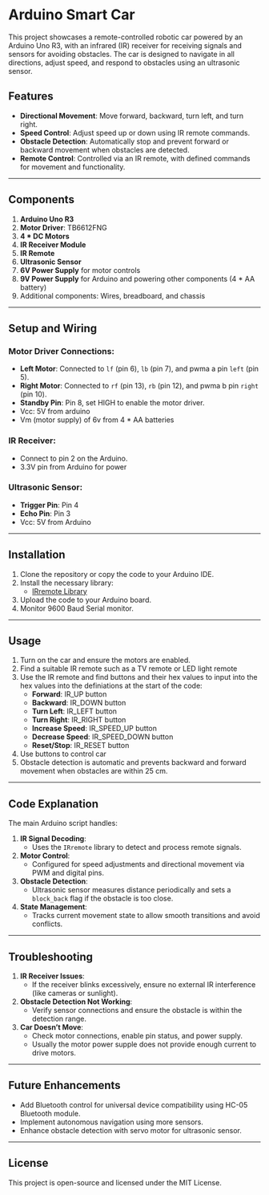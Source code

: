 # Arduino Smart Car

This project showcases a remote-controlled robotic car powered by an Arduino Uno R3, with an infrared (IR) receiver for receiving signals and sensors for avoiding obstacles. The car is designed to navigate in all directions, adjust speed, and respond to obstacles using an ultrasonic sensor.

## Features
- **Directional Movement**: Move forward, backward, turn left, and turn right.
- **Speed Control**: Adjust speed up or down using IR remote commands.
- **Obstacle Detection**: Automatically stop and prevent forward or backward movement when obstacles are detected.
- **Remote Control**: Controlled via an IR remote, with defined commands for movement and functionality.

---

## Components
1. **Arduino Uno R3**
2. **Motor Driver**: TB6612FNG
3. **4 * DC Motors**
4. **IR Receiver Module**
5. **IR Remote**
6. **Ultrasonic Sensor**
7. **6V Power Supply** for motor controls
8. **9V Power Supply** for Arduino and powering other components (4 * AA battery)
9. Additional components: Wires, breadboard, and chassis

---

## Setup and Wiring
### Motor Driver Connections:
- **Left Motor**: Connected to `lf` (pin 6), `lb` (pin 7), and pwma a pin `left` (pin 5).
- **Right Motor**: Connected to `rf` (pin 13), `rb` (pin 12), and pwma b pin `right` (pin 10).
- **Standby Pin**: Pin 8, set HIGH to enable the motor driver.
- Vcc: 5V from arduino
- Vm (motor supply) of 6v from 4 * AA batteries

### IR Receiver:
- Connect to pin 2 on the Arduino.
- 3.3V pin from Arduino for power

### Ultrasonic Sensor:
- **Trigger Pin**: Pin 4
- **Echo Pin**: Pin 3
- Vcc: 5V from Arduino
  
---

## Installation
1. Clone the repository or copy the code to your Arduino IDE.
2. Install the necessary library:
   - [IRremote Library](https://github.com/Arduino-IRremote/Arduino-IRremote)
3. Upload the code to your Arduino board.
4. Monitor 9600 Baud Serial monitor.

---

## Usage
1. Turn on the car and ensure the motors are enabled.
2. Find a suitable IR remote such as a TV remote or LED light remote
4. Use the IR remote and find buttons and their hex values to input into the hex values into the definiations at the start of the code:
   - **Forward**: IR_UP button
   - **Backward**: IR_DOWN button
   - **Turn Left**: IR_LEFT button
   - **Turn Right**: IR_RIGHT button
   - **Increase Speed**: IR_SPEED_UP button
   - **Decrease Speed**: IR_SPEED_DOWN button
   - **Reset/Stop**: IR_RESET button
5. Use buttons to control car
5. Obstacle detection is automatic and prevents backward and forward movement when obstacles are within 25 cm.

---

## Code Explanation
The main Arduino script handles:
1. **IR Signal Decoding**:
   - Uses the `IRremote` library to detect and process remote signals.
2. **Motor Control**:
   - Configured for speed adjustments and directional movement via PWM and digital pins.
3. **Obstacle Detection**:
   - Ultrasonic sensor measures distance periodically and sets a `block_back` flag if the obstacle is too close.
4. **State Management**:
   - Tracks current movement state to allow smooth transitions and avoid conflicts.

---

## Troubleshooting
1. **IR Receiver Issues**:
   - If the receiver blinks excessively, ensure no external IR interference (like cameras or sunlight).
2. **Obstacle Detection Not Working**:
   - Verify sensor connections and ensure the obstacle is within the detection range.
3. **Car Doesn’t Move**:
   - Check motor connections, enable pin status, and power supply.
   - Usually the motor power supple does not provide enough current to drive motors.

---

## Future Enhancements
- Add Bluetooth control for universal device compatibility using HC-05 Bluetooth module.
- Implement autonomous navigation using more sensors.
- Enhance obstacle detection with servo motor for ultrasonic sensor.

---

## License
This project is open-source and licensed under the MIT License.
